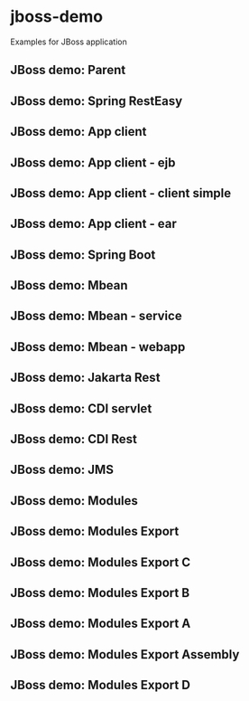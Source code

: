 # jboss-demo

Examples for JBoss application

## JBoss demo: Parent

                            
## JBoss demo: Spring RestEasy 

                        
## JBoss demo: App client 


## JBoss demo: App client - ejb 


## JBoss demo: App client - client simple 


## JBoss demo: App client - ear 


## JBoss demo: Spring Boot                              



## JBoss demo: Mbean                                    



## JBoss demo: Mbean - service                          


## JBoss demo: Mbean - webapp                           


## JBoss demo: Jakarta Rest                             


## JBoss demo: CDI servlet                              


## JBoss demo: CDI Rest                                 


## JBoss demo: JMS                                      


## JBoss demo: Modules                                  


## JBoss demo: Modules Export                           


## JBoss demo: Modules Export C                         


## JBoss demo: Modules Export B                         


## JBoss demo: Modules Export A 


## JBoss demo: Modules Export Assembly 


## JBoss demo: Modules Export D 

